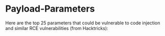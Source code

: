 # Payload-Parameters
Here are the top 25 parameters that could be vulnerable to code injection and similar RCE vulnerabilities (from Hacktricks):
